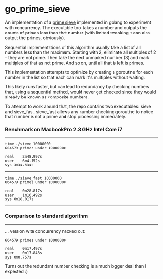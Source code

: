 # go_prime_sieve
An implementation of  a [prime sieve](https://en.wikipedia.org/wiki/Sieve_of_Eratosthenes) implemented in golang to experiment with concurrency. The executable tool takes a number and outputs the counts of primes less than that number (with limited tweaking it can also output the primes, obviously).

Sequential implementations of this algorithm usually take a list of all numbers less than the maximum. Starting with 2, eliminate all multiples of 2 - they are not prime. Then take the next unmarked number (3) and mark multiples of that as not prime. And so on, until all that is left is primes.

This implementation attempts to optimize by creating a goroutine for each number in the list so that each can mark it's multiples without waiting.

This likely runs faster, but can lead to redundancy by checking numbers that, using a sequential method, would never get checked since they would already be known as composite numbers.

To attempt to work around that, the repo contains two executables: sieve and sieve_fast. sieve_fast allows any number checking goroutine to notice that number is not a prime and stop processing immediately.
### Benchmark on MacbookPro 2.3 GHz Intel Core i7

***
```
time ./sieve 10000000
664579 primes under 10000000

real	2m48.997s
user	6m4.152s
sys	3m34.534s
```
******
```
time ./sieve_fast 10000000
664579 primes under 10000000

real	0m28.817s
user	1m16.492s
sys	0m18.017s
```
***


### Comparison to standard algorithm
***
... version with concurrency hacked out:
```
664579 primes under 10000000

real	0m17.497s
user	0m17.843s
sys	0m0.757s
```
Turns out the redundant number checking is a much bigger deal than I expected :)

